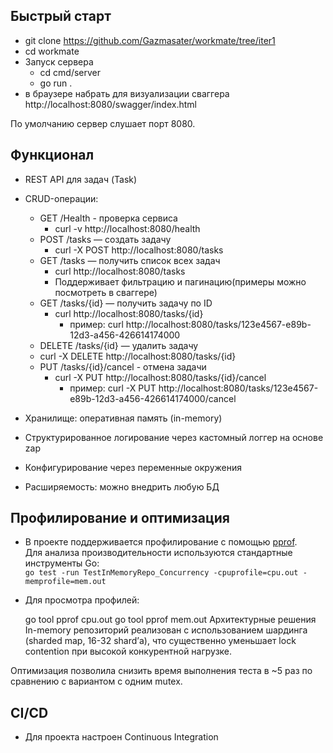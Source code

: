 ## Быстрый старт

- git clone  https://github.com/Gazmasater/workmate/tree/iter1
- cd workmate
- Запуск сервера
  - cd cmd/server
  - go run .
- в браузере набрать для визуализации сваггера http://localhost:8080/swagger/index.html


По умолчанию сервер слушает порт 8080.

## Функционал

- REST API для задач (Task)
- CRUD-операции:

  - GET /Health - проверка сервиса
    - curl -v http://localhost:8080/health 
  - POST /tasks — создать задачу
    - curl -X POST http://localhost:8080/tasks 
  - GET /tasks — получить список всех задач
    - curl http://localhost:8080/tasks
    - Поддерживает фильтрацию и пагинацию(примеры можно посмотреть в сваггере)
  - GET /tasks/{id} — получить задачу по ID
    - curl http://localhost:8080/tasks/{id}
      - пример:
curl http://localhost:8080/tasks/123e4567-e89b-12d3-a456-426614174000
   - DELETE /tasks/{id} — удалить задачу
    - curl -X DELETE http://localhost:8080/tasks/{id} 
  - PUT /tasks/{id}/cancel - отмена задачи
    - curl -X PUT http://localhost:8080/tasks/{id}/cancel
      - пример:
curl -X PUT http://localhost:8080/tasks/123e4567-e89b-12d3-a456-426614174000/cancel
 
- Хранилище: оперативная память (in-memory)
- Структурированное логирование через кастомный логгер на основе zap
- Конфигурирование через переменные окружения
- Расширяемость: можно внедрить любую БД

## Профилирование и оптимизация

- В проекте поддерживается профилирование с помощью [pprof](https://pkg.go.dev/net/http/pprof).  
  Для анализа производительности используются стандартные инструменты Go:  
  `go test -run TestInMemoryRepo_Concurrency -cpuprofile=cpu.out -memprofile=mem.out`
- Для просмотра профилей:
  
  go tool pprof cpu.out
  go tool pprof mem.out
Архитектурные решения
In-memory репозиторий реализован с использованием шардинга (sharded map, 16-32 shard’а), что существенно уменьшает lock contention при высокой конкурентной нагрузке.

Оптимизация позволила снизить время выполнения теста в ~5 раз по сравнению с вариантом с одним mutex.

## CI/CD

- Для проекта настроен Continuous Integration 

